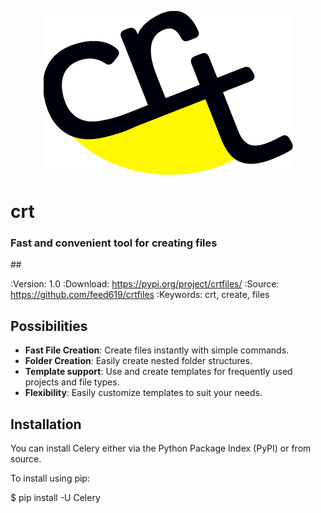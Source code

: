  <div>
<p align="center">
<img src="docs/crt_logo_dark_blue.png" />
</p>

<p align="center">
    <div>
        <h1>crt</h1> 
        <h3>Fast and convenient tool for creating files</h3>
    </div>
</p>
    </div>
##

:Version: 1.0
:Download: https://pypi.org/project/crtfiles/
:Source: https://github.com/feed619/crtfiles
:Keywords: crt, create, files

## Possibilities

- **Fast File Creation**: Create files instantly with simple commands.
- **Folder Creation**: Easily create nested folder structures.
- **Template support**: Use and create templates for frequently used projects and file types.
- **Flexibility**: Easily customize templates to suit your needs.

## Installation

You can install Celery either via the Python Package Index (PyPI) or from source.

To install using pip:

$ pip install -U Celery
